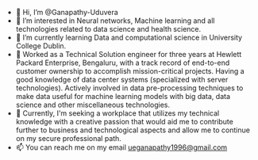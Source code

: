 - 👋 Hi, I’m @Ganapathy-Uduvera
- 👀 I’m interested in Neural networks, Machine learning and all technologies related to data science and health science.
- 🌱 I’m currently learning Data and computational science in University College Dublin.
- 💼 Worked as a Technical Solution engineer for three years at Hewlett Packard Enterprise, Bengaluru, with a track record of end-to-end customer ownership to accomplish mission-critical projects. Having a good knowledge of data center systems (specialized with server technologies). Actively involved in data pre-processing techniques to make data useful for machine learning models with big data, data science and other miscellaneous technologies.
- 👀 Currently, I'm seeking a workplace that utilizes my technical knowledge with a creative passion that would aid me to contribute further to business and technological aspects and allow me to continue on my secure professional path.
- 📫 You can reach me on my email ueganapathy1996@gmail.com

<!---
Ganapathy-UE/Ganapathy-UE is a ✨ special ✨ repository because its `README.md` (this file) appears on your GitHub profile.
You can click the Preview link to take a look at your changes.
--->
